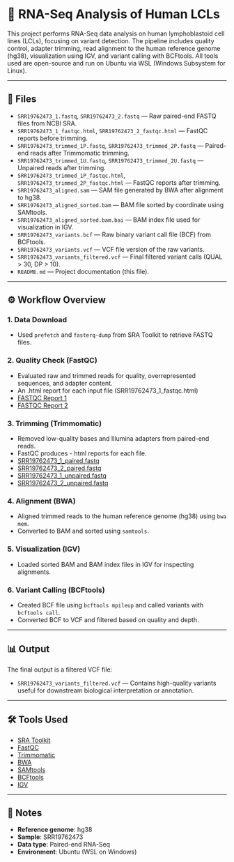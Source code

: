 # 🧬 RNA-Seq Analysis of Human LCLs

This project performs RNA-Seq data analysis on human lymphoblastoid cell lines (LCLs), focusing on variant detection. The pipeline includes quality control, adapter trimming, read alignment to the human reference genome (hg38), visualization using IGV, and variant calling with BCFtools. All tools used are open-source and run on Ubuntu via WSL (Windows Subsystem for Linux).

---

## 📁 Files

- `SRR19762473_1.fastq`, `SRR19762473_2.fastq` — Raw paired-end FASTQ files from NCBI SRA.
- `SRR19762473_1_fastqc.html`, `SRR19762473_2_fastqc.html` — FastQC reports before trimming.
- `SRR19762473_trimmed_1P.fastq`, `SRR19762473_trimmed_2P.fastq` — Paired-end reads after Trimmomatic trimming.
- `SRR19762473_trimmed_1U.fastq`, `SRR19762473_trimmed_2U.fastq` — Unpaired reads after trimming.
- `SRR19762473_trimmed_1P_fastqc.html`, `SRR19762473_trimmed_2P_fastqc.html` — FastQC reports after trimming.
- `SRR19762473_aligned.sam` — SAM file generated by BWA after alignment to hg38.
- `SRR19762473_aligned_sorted.bam` — BAM file sorted by coordinate using SAMtools.
- `SRR19762473_aligned_sorted.bam.bai` — BAM index file used for visualization in IGV.
- `SRR19762473_variants.bcf` — Raw binary variant call file (BCF) from BCFtools.
- `SRR19762473_variants.vcf` — VCF file version of the raw variants.
- `SRR19762473_variants_filtered.vcf` — Final filtered variant calls (QUAL > 30, DP > 10).
- `README.md` — Project documentation (this file).

---

## ⚙️ Workflow Overview

### 1. **Data Download**
- Used `prefetch` and `fasterq-dump` from SRA Toolkit to retrieve FASTQ files.

### 2. **Quality Check (FastQC)**
- Evaluated raw and trimmed reads for quality, overrepresented sequences, and adapter content.
- An .html report for each input file (SRR19762473_1_fastqc.html)
-  [FASTQC Report 1](https://muskan-fastqc-report-1.netlify.app/)
-  [FASTQC Report 2](https://muskan-fastqc-report-2.netlify.app/)

### 3. **Trimming (Trimmomatic)**
- Removed low-quality bases and Illumina adapters from paired-end reads.
- FastQC produces - html reports for each file.
- [SRR19762473_1_paired.fastq](https://muskan-srr19762473-1-paired-fastqc.netlify.app)
- [SRR19762473_2_paired.fastq](https://muskan-srr19762473-2-paired-fastqc.netlify.app)
- [SRR19762473_1_unpaired.fastq](https://muskan-srr19762473-1-unpaired-fastqc.netlify.app)
- [SRR19762473_2_unpaired.fastq](https://muskan-srr19762473-2-unpaired-fastqc.netlify.app)

### 4. **Alignment (BWA)**
- Aligned trimmed reads to the human reference genome (hg38) using `bwa mem`.
- Converted to BAM and sorted using `samtools`.

### 5. **Visualization (IGV)**
- Loaded sorted BAM and BAM index files in IGV for inspecting alignments.

### 6. **Variant Calling (BCFtools)**
- Created BCF file using `bcftools mpileup` and called variants with `bcftools call`.
- Converted BCF to VCF and filtered based on quality and depth.

---

## 📊 Output

The final output is a filtered VCF file:
- `SRR19762473_variants_filtered.vcf` — Contains high-quality variants useful for downstream biological interpretation or annotation.

---

## 🛠️ Tools Used

- [SRA Toolkit](https://github.com/ncbi/sra-tools)  
- [FastQC](https://www.bioinformatics.babraham.ac.uk/projects/fastqc/)  
- [Trimmomatic](http://www.usadellab.org/cms/?page=trimmomatic)  
- [BWA](http://bio-bwa.sourceforge.net/)  
- [SAMtools](http://www.htslib.org/)  
- [BCFtools](http://www.htslib.org/)  
- [IGV](https://software.broadinstitute.org/software/igv/)  

---

## 📌 Notes

- **Reference genome**: hg38  
- **Sample**: SRR19762473  
- **Data type**: Paired-end RNA-Seq  
- **Environment**: Ubuntu (WSL on Windows)

